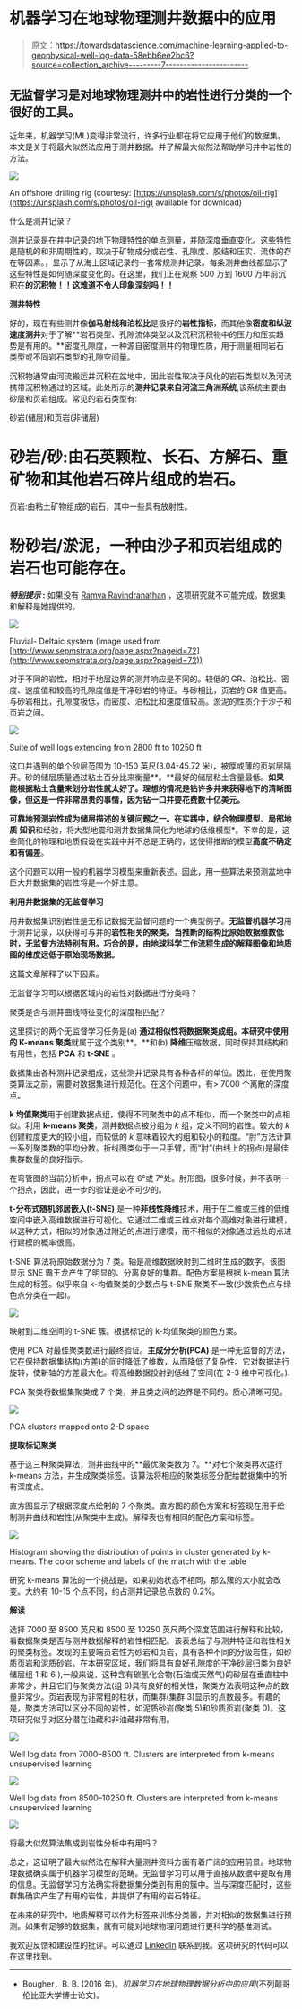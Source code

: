 # 机器学习在地球物理测井数据中的应用

> 原文：<https://towardsdatascience.com/machine-learning-applied-to-geophysical-well-log-data-58ebb6ee2bc6?source=collection_archive---------7----------------------->

## 无监督学习是对地球物理测井中的岩性进行分类的一个很好的工具。

近年来，机器学习(ML)变得非常流行，许多行业都在将它应用于他们的数据集。本文是关于将最大似然法应用于测井数据，并了解最大似然法帮助学习井中岩性的方法。

![](img/0924a6c863a7402e9f28e993545c2a0e.png)

An offshore drilling rig (courtesy: [https://unsplash.com/s/photos/oil-rig](https://unsplash.com/s/photos/oil-rig) available for download)

什么是测井记录？

测井记录是在井中记录的地下物理特性的单点测量，并随深度垂直变化。这些特性是随机的和非周期性的，取决于矿物成分或岩性、孔隙度、胶结和压实、流体的存在等因素。，显示了从海上区域记录的一套常规测井记录。每条测井曲线都显示了这些特性是如何随深度变化的。在这里，我们正在观察 500 万到 1600 万年前沉积在**的沉积物！！这难道不令人印象深刻吗！！**

**测井特性**

好的，现在有些测井像**伽马射线和泊松比**是极好的**岩性指标**，而其他像**密度和纵波速度测井**对于了解**岩石类型、孔隙流体类型以及沉积沉积物中的压力和压实趋势是有用的。**密度孔隙度，一种源自密度测井的物理性质，用于测量相同岩石类型或不同岩石类型的孔隙空间量。

沉积物通常由河流搬运并沉积在盆地中，因此岩性取决于风化的岩石类型以及河流携带沉积物通过的区域。此处所示的**测井记录来自河流三角洲系统**,该系统主要由砂层和页岩组成。常见的岩石类型有:

砂岩(储层)和页岩(非储层)

# **砂岩/砂**:由石英颗粒、长石、方解石、重矿物和其他岩石碎片组成的岩石。

页岩:由粘土矿物组成的岩石，其中一些具有放射性。

# **粉砂岩/淤泥**，一种由沙子和页岩组成的岩石也可能存在。

***特别提示* :** 如果没有 [Ramya Ravindranathan](https://www.linkedin.com/in/ramya-ravindranathan-5750733a/) ，这项研究就不可能完成。数据集和解释是她提供的。

![](img/b07fa92f6d150d675ee71bcd18401fe0.png)

Fluvial- Deltaic system (image used from [http://www.sepmstrata.org/page.aspx?pageid=72](http://www.sepmstrata.org/page.aspx?pageid=72))

对于不同的岩性，相对于地层边界的测井响应是不同的。较低的 GR、泊松比、密度、速度值和较高的孔隙度值是干净砂岩的特征。与砂相比，页岩的 GR 值更高。与砂岩相比，孔隙度极低，而密度、泊松比和速度值较高。淤泥的性质介于沙子和页岩之间。

![](img/cd78ae5dbd45048b62ab637dbc4a4936.png)

Suite of well logs extending from 2800 ft to 10250 ft

这口井遇到的单个砂层范围为 10-150 英尺(3.04-45.72 米)，被厚或薄的页岩层隔开。砂的储层质量通过粘土百分比来衡量**。**最好的储层粘土含量最低。**如果能根据粘土含量来划分岩性就太好了。理想的情况是钻许多井来获得地下的清晰图像，但这是一件非常昂贵的事情，因为钻一口井要花费数十亿美元。**

**可靠地预测岩性成为储层描述的关键问题之一。**在实践中，结合**物理模型**、**局部地质** **知识**和经验，将大型地震和测井数据集简化为地球的低维模型*。不幸的是，这些简化的物理和地质假设在实践中并不总是正确的，这使得推断的模型**高度不确定和有偏差**。

这个问题可以用一般的机器学习模型来重新表述。因此，用一些算法来预测盆地中巨大井数据集的岩性将是一个好主意。

**利用井数据集的无监督学习**

用井数据集识别岩性是无标记数据无监督问题的一个典型例子。**无监督机器学习**用于测井记录，以获得可与井的**岩性相关的聚类。当推断的结构比原始数据维数低时，无监督方法特别有用。巧合的是，由地球科学工作流程生成的解释图像和地质图的维度远低于原始现场数据。**

这篇文章解释了以下因素。

无监督学习可以根据区域内的岩性对数据进行分类吗？

聚类是否与测井曲线特征变化的深度相匹配？

这里探讨的两个无监督学习任务是(a) **通过相似性将数据聚类成组。本研究中使用的 K-means 聚类**就属于这个类别**。**和(b) **降维**压缩数据，同时保持其结构和有用性，包括 **PCA** 和 **t-SNE** 。

数据集由各种测井记录组成，这些测井记录具有各种各样的单位。因此，在使用聚类算法之前，需要对数据集进行规范化。在这个问题中，有> 7000 个离散的深度点。

**k 均值聚类**用于创建数据点组，使得不同聚类中的点不相似，而一个聚类中的点相似。利用 **k-means 聚类**，测井数据点被分组为 *k* 组，定义不同的岩性。较大的 *k* 创建粒度更大的较小组，而较低的 *k* 意味着较大的组和较小的粒度。“肘”方法计算一系列聚类数的平均分数。折线图类似于一只手臂，而“肘”(曲线上的拐点)是最佳集群数量的良好指示。

在弯管图的当前分析中，拐点可以在 6°或 7°处。肘形图，很多时候，并不表明一个拐点，因此，进一步的验证是必不可少的。

**t-分布式随机邻居嵌入(t-SNE)** 是一种**非线性降维**技术，用于在二维或三维的低维空间中嵌入高维数据进行可视化。它通过二维或三维点对每个高维对象进行建模，以这种方式，相似的对象通过附近的点进行建模，而不相似的对象通过远处的点进行建模的概率很高。

t-SNE 算法将原始数据分为 7 类。轴是高维数据映射到二维时生成的数字。该图显示 SNE 霸王龙产生了明显的、分离良好的集群。配色方案是根据 k-mean 算法生成的标签。似乎来自 k-均值聚类的少数点与 t-SNE 聚类不一致(少数紫色点与绿色点分类在一起)。

![](img/2a398cbb28f933873d4e4c8cb9dbfa6e.png)

映射到二维空间的 t-SNE 簇。根据标记的 k-均值聚类的颜色方案。

使用 PCA 对最佳聚类数进行最终验证。**主成分分析(PCA)** 是一种无监督的方法，它在保持数据集结构(方差)的同时降低了维数，从而降低了复杂性。它对数据进行旋转，使新轴的方差最大化。将高维数据投射到低维子空间(在 2-3 维中可视化。).

PCA 聚类将数据集聚类成 7 个类，并且类之间的边界是不同的。质心清晰可见。

![](img/498463de15534dba2d6ec4cc077bc00d.png)

PCA clusters mapped onto 2-D space

**提取标记聚类**

基于这三种聚类算法，测井曲线中的**最优聚类数为 7。**对七个聚类再次运行 k-means 方法，并生成聚类标签。该算法将相应的聚类标签分配给数据集中的所有深度点。

直方图显示了根据深度点绘制的 7 个聚类。直方图的颜色方案和标签现在用于绘制测井曲线和岩性(从聚类中生成)。解释表也有相同的配色方案和标签。

![](img/9a9c080564e79ad249d933fe3992fdef.png)

Histogram showing the distribution of points in cluster generated by k-means. The color scheme and labels of the match with the table

研究 k-means 算法的一个挑战是，如果初始状态不相同，那么簇的大小就会改变。大约有 10-15 个点不同，约占测井记录总点数的 0.2%。

**解读**

选择 7000 至 8500 英尺和 8500 至 10250 英尺两个深度范围进行解释和比较，看数据聚类是否与测井数据解释的岩性相匹配。该表总结了与测井特征和岩性相关的聚类标签。发现的主要端员岩性为砂岩和页岩，具有各种不同的分级岩性，如砂质页岩和泥质砂岩。在本研究区域，我们将具有良好孔隙度的干净砂层归类为良好储层组 1 和 6 ),一般来说，这种含有碳氢化合物(石油或天然气)的砂层在垂直柱中非常少，并且它们与聚类方法(组 6)具有良好的相关性，聚类方法表明这种点的数量非常少。页岩表现为非常粗的柱状，而集群(集群 3)显示的点数最多。有趣的是，聚类方法可以区分不同的岩性，如泥质砂岩(聚类 5)和砂质页岩(聚类 0)。这项研究似乎对区分潜在油藏和非油藏非常有用。

![](img/2c539c233cc4ea3a69314100c4d27609.png)

Well log data from 7000–8500 ft. Clusters are interpreted from k-means unsupervised learning

![](img/b12ebab020bb9a6c7ac38dfbbcb15470.png)

Well log data from 8500–10250 ft. Clusters are interpreted from k-means unsupervised learning

![](img/ab2b427749d8fe2b486273c5fa2a3926.png)

将最大似然算法集成到岩性分析中有用吗？

总之，这证明了最大似然法在解释大量测井资料方面有着广阔的应用前景。地球物理数据确实属于机器学习模型的范畴。无监督学习可以用于直接从数据中提取有用的信息。无监督学习方法确实将数据集分类到有用的簇中。当与深度匹配时，这些群集确实产生了有用的岩性，并提供了有用的岩石特征。

在未来的研究中，地质解释可以作为标签来训练分类器，并对相似的数据集进行预测。如果有足够的数据集，就有可能对地球物理问题进行更科学的基准测试。

我欢迎反馈和建设性的批评。可以通过 [LinkedIn](https://www.linkedin.com/in/tannistha-m-83588a45/) 联系到我。这项研究的代码可以在[这里](https://github.com/tannisthamaiti/ML_well_log)找到。

_______________________________________________________________

* Bougher，B. B. (2016 年)。*机器学习在地球物理数据分析中的应用*(不列颠哥伦比亚大学博士论文)。